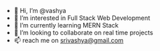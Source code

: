 - 👋 Hi, I’m @vashya
- 👀 I’m interested in Full Stack Web Development
- 🌱 I’m currently learning MERN Stack
- 💞️ I’m looking to collaborate on real time projects
- 📫 reach me on srivashya@gmail.com

<!---
vashya/vashya is a ✨ special ✨ repository because its `README.md` (this file) appears on your GitHub profile.
You can click the Preview link to take a look at your changes.
--->
